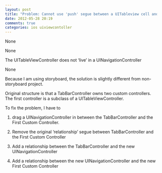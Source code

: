```yaml
---
layout: post
title: "Problem: Cannot use 'push' segue between a UITableview cell and another controller"
date: 2012-05-28 20:19
comments: true
categories: ios uiviewcontoller
---
```


None


None


The UITableViewController does not ‘live’ in a UINavigationController


None


Because I am using storyboard, the solution is slightly different from non-storyboard project.


Original structure is that a TabBarController owns two custom controllers. The first controller is a subclass of a UITableViewController.


To fix the problem, I have to 


1) drag a UINavigationController in between the TabBarController and the First Custom Controller.


2) Remove the original ‘relationship’ segue between TabBarController and the First Custom Controller


3) Add a relationship between the TabBarController and the new UINavigationController


4) Add a relationship between the new UINavigationController and the new First Custom Controller

